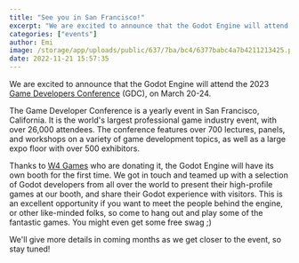 ```yaml
---
title: "See you in San Francisco!"
excerpt: "We are excited to announce that the Godot Engine will attend the 2023 Game Developers Conference (March 20-24)."
categories: ["events"]
author: Emi
image: /storage/app/uploads/public/637/7ba/bc4/6377babc4a7b4211213425.png
date: 2022-11-21 15:57:35
---
```


We are excited to announce that the Godot Engine will attend the 2023 [Game Developers Conference](https://gdconf.com/) (GDC), on March 20-24.

The Game Developer Conference is a yearly event in San Francisco, California. It is the world's largest professional game industry event, with over 26,000 attendees. The conference features over 700 lectures, panels, and workshops on a variety of game development topics, as well as a large expo floor with over 500 exhibitors.

Thanks to [W4 Games](https://w4games.com/) who are donating it, the Godot Engine will have its own booth for the first time. We got in touch and teamed up with a selection of Godot developers from all over the world to present their high-profile games at our booth, and share their Godot experience with visitors. This is an excellent opportunity if you want to meet the people behind the engine, or other like-minded folks, so come to hang out and play some of the fantastic games. You might even get some free swag ;)

We'll give more details in coming months as we get closer to the event, so stay tuned!
